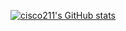 [![cisco211's GitHub stats](https://github-readme-stats.vercel.app/api?username=cisco211&show_icons=true&theme=dark)](https://github.com/anuraghazra/github-readme-stats)


<!--
### Hi there 👋
-->

<!--
**cisco211/cisco211** is a ✨ _special_ ✨ repository because its `README.md` (this file) appears on your GitHub profile.

Here are some ideas to get you started:

- 🔭 I’m currently working on ...
- 🌱 I’m currently learning ...
- 👯 I’m looking to collaborate on ...
- 🤔 I’m looking for help with ...
- 💬 Ask me about ...
- 📫 How to reach me: ...
- 😄 Pronouns: ...
- ⚡ Fun fact: ...
-->
